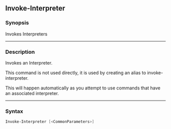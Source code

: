 Invoke-Interpreter
------------------

### Synopsis
Invokes Interpreters

---

### Description

Invokes an Interpreter.

This command is not used directly, it is used by creating an alias to invoke-interpreter.

This will happen automatically as you attempt to use commands that have an associated interpreter.

---

### Syntax
```PowerShell
Invoke-Interpreter [<CommonParameters>]
```

